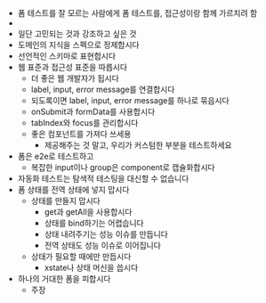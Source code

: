 - 폼 테스트를 잘 모르는 사람에게 폼 테스트를, 접근성이랑 함께 가르치려 함
-
- 일단 고민되는 것과 강조하고 싶은 것
- 도메인의 지식을 스펙으로 정제합시다
- 선언적인 스키마로 표현합시다
- 웹 표준과 접근성 표준을 따릅시다
	- 더 좋은 웹 개발자가 됩시다
	- label, input, error message를 연결합시다
	- 되도록이면 label, input, error message를 하나로 묶읍시다
	- onSubmit과 formData를 사용합시다
	- tabIndex와 focus를 관리합시다
	- 좋은 컴포넌트를 가져다 쓰세용
		- 제공해주는 것 말고, 우리가 커스텀한 부분을 테스트하세요
- 폼은 e2e로 테스트하고
	- 복잡한 input이나 group은 component로 캡슐화합시다
- 자동화 테스트는 탐색적 테스팅을 대신할 수 없습니다
- 폼 상태를 전역 상태에 넣지 맙시다
	- 상태를 만들지 맙시다
		- get과 getAll을 사용합시다
		- 상태를 bind하기는 어렵습니다
		- 상태 내려주기는 성능 이슈를 만듭니다
		- 전역 상태도 성능 이슈로 이어집니다
	- 상태가 필요할 때에만 만듭시다
		- xstate나 상태 머신을 씁시다
- 하나의 거대한 폼을 피합시다
	- 주장